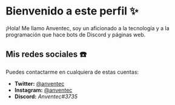 # Bienvenido a este perfil :sparkles:

¡Hola! Me llamo Anventec, soy un aficionado a la tecnología y a la programación que hace bots de Discord y páginas web. 

## Mis redes sociales :phone:

Puedes contactarme en cualquiera de estas cuentas:

- **Twitter:** [@anventec](https://twitter.com/anventec)
- **Instagram:** [@anventec](https://instagram.com/anventec)
- **Discord:** *Anventec#3735*

